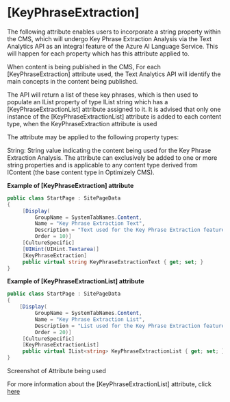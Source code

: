# [KeyPhraseExtraction]

The following attribute enables users to incorporate a string property within the CMS, which will undergo Key Phrase Extraction Analysis 
via the Text Analytics API as an integral feature of the Azure AI Language Service. This will happen for each property 
which has this attribute applied to.

When content is being published in the CMS, For each [KeyPhraseExtraction] attribute used, 
the Text Analytics API will identify the main concepts in the content being published. 

The API will return a list of these key phrases, which is then used to populate an IList property of type IList string which has a [KeyPhraseExtractionList] attribute assigned to it. It is advised that only one instance of the [KeyPhraseExtractionList] attribute is added to each content type, when the KeyPhraseExtraction attribute is used

The attribute may be applied to the following property types:

String: String value indicating the content being used for the Key Phrase Extraction Analysis.
The attribute can exclusively be added to one or more string properties and is applicable to any content type derived from IContent (the base content type in Optimizely CMS).

**Example of [KeyPhraseExtraction] attribute**
``` C#
public class StartPage : SitePageData
{
     [Display(
         GroupName = SystemTabNames.Content,
         Name = "Key Phrase Extraction Text",
         Description = "Text used for the Key Phrase Extraction feature",
         Order = 10)]
     [CultureSpecific]
     [UIHint(UIHint.Textarea)]
     [KeyPhraseExtraction]
     public virtual string KeyPhraseExtractionText { get; set; }
}
```
**Example of [KeyPhraseExtractionList] attribute**
``` C#
public class StartPage : SitePageData
{
    [Display(
         GroupName = SystemTabNames.Content,
         Name = "Key Phrase Extraction List",
         Description = "List used for the Key Phrase Extraction feature",
         Order = 20)]
     [CultureSpecific]
     [KeyPhraseExtractionList]
     public virtual IList<string> KeyPhraseExtractionList { get; set; }
}
```


Screenshot of Attribute being used

For more information about the [KeyPhraseExtractionList] attribute, click [here](https://github.com/AnilOptimizely/Patel-Azure.AI.Language.Optimizely/blob/develop/docs/Feature/KeyPhraseExtractionList.md)
